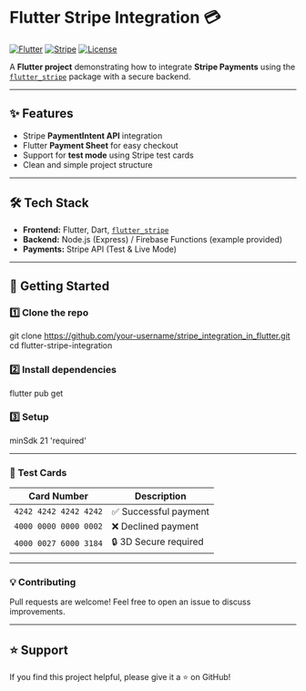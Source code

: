 # Flutter Stripe Integration 💳

[![Flutter](https://img.shields.io/badge/Flutter-3.0+-blue.svg)](https://flutter.dev)
[![Stripe](https://img.shields.io/badge/Stripe-API-blueviolet.svg)](https://stripe.com/docs/api)
[![License](https://img.shields.io/badge/license-MIT-green.svg)](LICENSE)

A **Flutter project** demonstrating how to integrate **Stripe Payments** using the [`flutter_stripe`](https://pub.dev/packages/flutter_stripe) package with a secure backend.  

---

## ✨ Features
- Stripe **PaymentIntent API** integration  
- Flutter **Payment Sheet** for easy checkout  
- Support for **test mode** using Stripe test cards  
- Clean and simple project structure  

---
<!-- 
## 📸 Screenshots
> *(Add your app screenshots here)*  
<p align="center">
  <img src="screenshots/payment_flow.png" width="250">
  <img src="screenshots/payment_sheet.png" width="250">
</p>

--- -->

## 🛠️ Tech Stack
- **Frontend:** Flutter, Dart, [`flutter_stripe`](https://pub.dev/packages/flutter_stripe)  
- **Backend:** Node.js (Express) / Firebase Functions (example provided)  
- **Payments:** Stripe API (Test & Live Mode)  

---

## 🚀 Getting Started

### 1️⃣ Clone the repo

git clone https://github.com/your-username/stripe_integration_in_flutter.git
cd flutter-stripe-integration

### 2️⃣ Install dependencies
flutter pub get

### 3️⃣ Setup

minSdk 21 'required'


---
### 🧪 Test Cards
| Card Number           | Description           |
| --------------------- | --------------------- |
| `4242 4242 4242 4242` | ✅ Successful payment  |
| `4000 0000 0000 0002` | ❌ Declined payment    |
| `4000 0027 6000 3184` | 🔒 3D Secure required  |

---

### 💡 Contributing

Pull requests are welcome! Feel free to open an issue to discuss improvements.

---

## ⭐ Support

If you find this project helpful, please give it a ⭐ on GitHub!